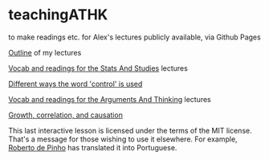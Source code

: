 # teachingATHK

to make readings etc. for Alex's lectures publicly available, via Github Pages

[Outline](https://alexholcombe.github.io/teachingATHK/outline.html) of my lectures

[Vocab and readings for the Stats And Studies](https://alexholcombe.github.io/teachingATHK/Vocab_ReadingsATHKstatsAndStudies.html) lectures

[Different ways the word 'control' is used](https://alexholcombe.github.io/teachingATHK/readings/controllingForVsControl.html)

[Vocab and readings for the Arguments And Thinking](https://alexholcombe.github.io/teachingATHK/Vocab_ReadingsATHKArgumentsThinking.html) lectures

[Growth, correlation, and causation](https://alexholcombe.shinyapps.io/COVID19questions/)

<!--
[Correlation and NSW COVID-19 cases](https://alexholcombe.github.io/teachingATHK/correlation_COVID19.html) 
-->
This last interactive lesson is licensed under the terms of the MIT license. That's a message for those wishing to use it elsewhere. For example, [Roberto de Pinho](https://twitter.com/robertodepinho) has translated it into Portuguese.
